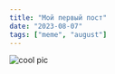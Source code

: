 ```yaml
---
title: "Мой первый пост"
date: "2023-08-07"
tags: ["meme", "august"]
---
```


![cool pic](https://sun9-25.userapi.com/impg/utdFEsB3TQMkyzfigZjkIVLKDJNTzjpY_7YdUQ/m68R6mc_blE.jpg?size=1280x1280&quality=95&sign=ea3c35424ad71b503613498127a22708&type=album)
